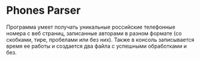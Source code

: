 # Phones Parser
Программа умеет получать уникальные российские телефонные номера с веб страниц, записанные авторами в разном формате (со скобками, тире, пробелами или без них).
Также в консоль записывается время ее работы и создается два файла с успешными обработками и без.
